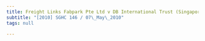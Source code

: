 ```yaml
---
title: Freight Links Fabpark Pte Ltd v DB International Trust (Singapore) Ltd
subtitle: "[2010] SGHC 146 / 07\_May\_2010"
tags: null

---
```


